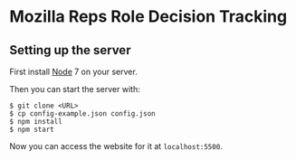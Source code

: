Mozilla Reps Role Decision Tracking
=====


Setting up the server
-----

First install [Node](http://nodejs.org/) 7 on your server.

Then you can start the server with:

```
$ git clone <URL>
$ cp config-example.json config.json
$ npm install
$ npm start
```

Now you can access the website for it at ```localhost:5500```.

